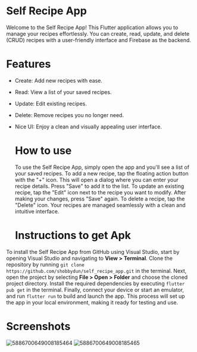 # Self Recipe App
Welcome to the Self Recipe App! This Flutter application allows you to manage your recipes effortlessly. 
You can create, read, update, and delete (CRUD) recipes with a user-friendly interface and Firebase as the backend.

# Features
- Create: Add new recipes with ease.
- Read: View a list of your saved recipes.
- Update: Edit existing recipes.
- Delete: Remove recipes you no longer need.
- Nice UI: Enjoy a clean and visually appealing user interface.

  # How to use
  To use the Self Recipe App, simply open the app and you'll see a list of your saved recipes.
  To add a new recipe, tap the floating action button with the "+" icon. This will open a dialog where you can enter your recipe details.
  Press "Save" to add it to the list. To update an existing recipe, tap the "Edit" icon next to the recipe you want to modify. After making your changes, press "Save" again.
  To delete a recipe, tap the "Delete" icon.
  Your recipes are managed seamlessly with a clean and intuitive interface.

  # Instructions to get Apk
To install the Self Recipe App from GitHub using Visual Studio, start by opening Visual Studio and navigating to **View > Terminal**. Clone the repository by running `git clone https://github.com/shobbydun/self_recipe_app.git` in the terminal. Next, open the project by selecting **File > Open > Folder** and choose the cloned project directory. Install the required dependencies by executing `flutter pub get` in the terminal. Finally, connect your device or start an emulator, and run `flutter run` to build and launch the app. This process will set up the app in your local environment, making it ready for testing and use.

  # Screenshots
![5886700649008185464](https://github.com/user-attachments/assets/219be991-ca70-4416-86e1-de1b4e6011a7)
![5886700649008185465](https://github.com/user-attachments/assets/e8ff6665-aa65-4dd9-bde0-47bd3f0b8344)

  
